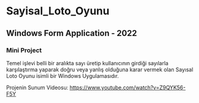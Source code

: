 # Sayisal_Loto_Oyunu
## Windows Form Application - 2022
### Mini Project

Temel işlevi belli bir aralıkta sayı üretip kullanıcının girdiği sayılarla karşılaştırma yaparak doğru veya yanlış olduğuna karar vermek olan Sayısal Loto Oyunu isimli bir Windows Uygulamasıdır.


Projenin Sunum Videosu: https://www.youtube.com/watch?v=Z9QYK56-F5Y
